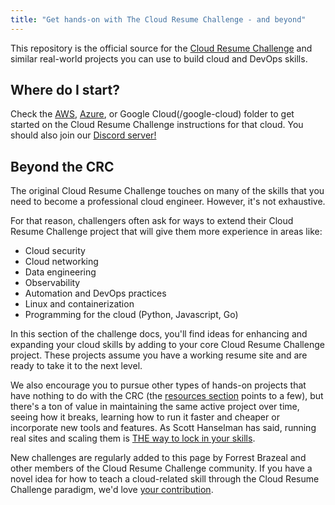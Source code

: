 ```yaml
---
title: "Get hands-on with The Cloud Resume Challenge - and beyond"
---
```


This repository is the official source for the [Cloud Resume Challenge](https://cloudresumechallenge.dev) and similar real-world projects you can use to build cloud and DevOps skills.

## Where do I start?
Check the [AWS](/aws), [Azure](/azure), or Google Cloud(/google-cloud) folder to get started on the Cloud Resume Challenge instructions for that cloud. You should also join our [Discord server!](https://discord.gg/2PTwAth)

## Beyond the CRC
The original Cloud Resume Challenge touches on many of the skills that you need to become a professional cloud engineer. However, it's not exhaustive. 

For that reason, challengers often ask for ways to extend their Cloud Resume Challenge project that will give them more experience in areas like:
* Cloud security
* Cloud networking
* Data engineering
* Observability
* Automation and DevOps practices
* Linux and containerization
* Programming for the cloud (Python, Javascript, Go)


In this section of the challenge docs, you'll find ideas for enhancing and expanding your cloud skills by adding to your core Cloud Resume Challenge project. These projects assume you have a working resume site and are ready to take it to the next level.

We also encourage you to pursue other types of hands-on projects that have nothing to do with the CRC (the [resources section](../resources/) points to a few), but there's a ton of value in maintaining the same active project over time, seeing how it breaks, learning how to run it faster and cheaper or incorporate new tools and features. As Scott Hanselman has said, running real sites and scaling them is [THE way to lock in your skills](https://twitter.com/shanselman/status/1507571200024735747).

New challenges are regularly added to this page by Forrest Brazeal and other members of the Cloud Resume Challenge community. If you have a novel idea for how to teach a cloud-related skill through the Cloud Resume Challenge paradigm, we'd love [your contribution](../contribute).
